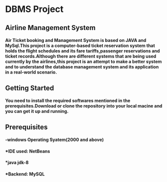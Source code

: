 # DBMS Project
## Airline Management System
#### Air Ticket booking and Management System is based on JAVA and MySql.This project is a computer-based ticket reservation system that holds the flight schedules and its fare tariffs,passenger reservations and ticket records.Although there are different systems that are being used currently by the airlines,this project is an attempt to make a better system and to understand the database management system and its application in a real-world scenario.

## Getting Started
#### You need to install the required softwares mentioned in the prerequisites.Download or clone the repository into your local macine and you can get it up and running.

## Prerequisites
#### -windows Operating Syatem(2000 and above)
#### *IDE used: NetBeans
#### *java jdk-8
#### *Backend: MySQL





